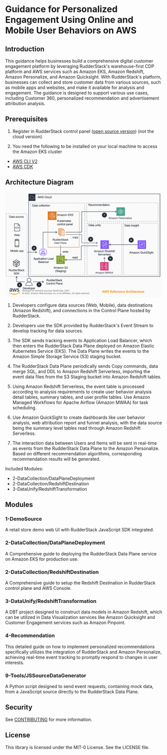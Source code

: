 # Guidance for Personalized Engagement Using Online and Mobile User Behaviors on AWS

## Introduction
This guidance helps businesses build a comprehensive digital customer engagement platform by leveraging RudderStack's warehouse-first CDP platform and AWS services such as Amazon EKS, Amazon Redshift, Amazon Personalize, and Amazon Quicksight. With RudderStack's platform, businesses can collect and store customer data from various sources, such as mobile apps and websites, and make it available for analysis and engagement. The guidance is designed to support various use cases, including Customer 360, personalized recommendation and advertisement attribution analysis.


## Prerequisites
1. Register in RudderStack control panel ([open source version](https://app.rudderstack.com/signup?type=opensource)) (not the cloud version).

2. You need the following to be installed on your local machine to access the Amazon EKS cluster
* [AWS CLI V2](https://docs.aws.amazon.com/cli/latest/userguide/install-cliv2.html)
* [AWS CDK](https://docs.aws.amazon.com/cdk/v2/guide/getting_started.html) 

## Architecture Diagram

![Arch for Redshift](./images/arch-redshift.png)
1. Developers configure data sources (Web, Mobile), data destinations (Amazon Redshift), and connections in the Control Plane hosted by RudderStack.

2. Developers use the SDK provided by RudderStack's Event Stream to develop tracking for data sources.

3. The SDK sends tracking events to Application Load Balancer, which then enters the RudderStack Data Plane deployed on Amazon Elastic Kubernetes Service (EKS). The Data Plane writes the events to the Amazon Simple Storage Service (S3) staging bucket.

4. The RudderStack Data Plane periodically sends Copy commands, data merge SQL, and DDL to Amazon Redshift Serverless, importing the event data files from the S3 Staging bucket into Amazon Redshift tables.

5. Using Amazon Redshift Serverless, the event table is processed according to analysis requirements to create user behavior analysis detail tables, summary tables, and user profile tables. Use Amazon Managed Workflows for Apache Airflow (Amazon MWAA) for task scheduling.

6. Use Amazon QuickSight to create dashboards like user behavior analysis, web attribution report and funnel analysis, with the data source being the summary level tables read through Amazon Redshift Serverless.

7. The interaction data between Users and Items will be sent in real-time as events from the RudderStack Data Plane to the Amazon Personalize. Based on different recommendation algorithms, corresponding recommendation results will be generated.


Included Modules:
   - 2-DataCollection/DataPlaneDeployment
   - 2-DataCollection/RedshiftDestination
   - 3-DataUnify/RedshiftTransformation

## Modules

### 1-DemoSource

A retail store demo web UI with RudderStack JavaScript SDK integrated.

### 2-DataCollection/DataPlaneDeployment

A Comprehensive guide to deploying the RudderStack Data Plane service on Amazon EKS for production use.

### 2-DataCollection/RedshiftDestination

A Comprehensive guide to setup the Redshift Destination in RudderStack control plane and AWS Console.


### 3-DataUnify/RedshiftTransformation

A DBT project designed to construct data models in Amazon Redshift, which can be utilized in Data Visualization services like Amazon Quicksight and Customer Engagement services such as Amazon Pinpoint.


### 4-Recommendation

This detailed guide on how to implement personalized recommendations specifically utilizes the integration of RudderStack and Amazon Personalize, achieving real-time event tracking to promptly respond to changes in user interests.

### 9-Tools/JSSourceDataGenerator

A Python script designed to send event requests, containing mock data, from a JavaScript source directly to the RudderStack Data Plane.


## Security

See [CONTRIBUTING](CONTRIBUTING.md#security-issue-notifications) for more information.

## License

This library is licensed under the MIT-0 License. See the LICENSE file.

